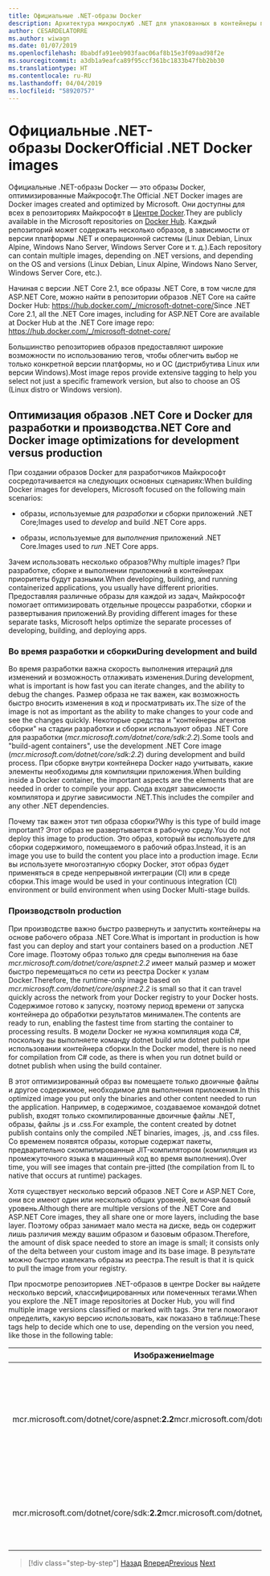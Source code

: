```yaml
---
title: Официальные .NET-образы Docker
description: Архитектура микрослужб .NET для упакованных в контейнеры приложений .NET | Официальные .NET-образы Docker
author: CESARDELATORRE
ms.author: wiwagn
ms.date: 01/07/2019
ms.openlocfilehash: 8babdfa91eeb903faac06af8b15e3f09aad98f2e
ms.sourcegitcommit: a3db1a9eafca89f95ccf361bc1833b47fbb2bb30
ms.translationtype: HT
ms.contentlocale: ru-RU
ms.lasthandoff: 04/04/2019
ms.locfileid: "58920757"
---
```

# <a name="official-net-docker-images"></a><span data-ttu-id="cad77-103">Официальные .NET-образы Docker</span><span class="sxs-lookup"><span data-stu-id="cad77-103">Official .NET Docker images</span></span>

<span data-ttu-id="cad77-104">Официальные .NET-образы Docker — это образы Docker, оптимизированные Майкрософт.</span><span class="sxs-lookup"><span data-stu-id="cad77-104">The Official .NET Docker images are Docker images created and optimized by Microsoft.</span></span> <span data-ttu-id="cad77-105">Они доступны для всех в репозиториях Майкрософт в [Центре Docker](https://hub.docker.com/u/microsoft/).</span><span class="sxs-lookup"><span data-stu-id="cad77-105">They are publicly available in the Microsoft repositories on [Docker Hub](https://hub.docker.com/u/microsoft/).</span></span> <span data-ttu-id="cad77-106">Каждый репозиторий может содержать несколько образов, в зависимости от версии платформы .NET и операционной системы (Linux Debian, Linux Alpine, Windows Nano Server, Windows Server Core и т. д.).</span><span class="sxs-lookup"><span data-stu-id="cad77-106">Each repository can contain multiple images, depending on .NET versions, and depending on the OS and versions (Linux Debian, Linux Alpine, Windows Nano Server, Windows Server Core, etc.).</span></span>

<span data-ttu-id="cad77-107">Начиная с версии .NET Core 2.1, все образы .NET Core, в том числе для ASP.NET Core, можно найти в репозитории образов .NET Core на сайте Docker Hub: https://hub.docker.com/_/microsoft-dotnet-core/</span><span class="sxs-lookup"><span data-stu-id="cad77-107">Since .NET Core 2.1, all the .NET Core images, including for ASP.NET Core are available at Docker Hub at the .NET Core image repo: https://hub.docker.com/_/microsoft-dotnet-core/</span></span>

<span data-ttu-id="cad77-108">Большинство репозиториев образов предоставляют широкие возможности по использованию тегов, чтобы облегчить выбор не только конкретной версии платформы, но и ОС (дистрибутива Linux или версии Windows).</span><span class="sxs-lookup"><span data-stu-id="cad77-108">Most image repos provide extensive tagging to help you select not just a specific framework version, but also to choose an OS (Linux distro or Windows version).</span></span>

## <a name="net-core-and-docker-image-optimizations-for-development-versus-production"></a><span data-ttu-id="cad77-109">Оптимизация образов .NET Core и Docker для разработки и производства</span><span class="sxs-lookup"><span data-stu-id="cad77-109">.NET Core and Docker image optimizations for development versus production</span></span>

<span data-ttu-id="cad77-110">При создании образов Docker для разработчиков Майкрософт сосредотачивается на следующих основных сценариях:</span><span class="sxs-lookup"><span data-stu-id="cad77-110">When building Docker images for developers, Microsoft focused on the following main scenarios:</span></span>

- <span data-ttu-id="cad77-111">образы, используемые для *разработки* и сборки приложений .NET Core;</span><span class="sxs-lookup"><span data-stu-id="cad77-111">Images used to *develop* and build .NET Core apps.</span></span>

- <span data-ttu-id="cad77-112">образы, используемые для *выполнения* приложений .NET Core.</span><span class="sxs-lookup"><span data-stu-id="cad77-112">Images used to *run* .NET Core apps.</span></span>

<span data-ttu-id="cad77-113">Зачем использовать несколько образов?</span><span class="sxs-lookup"><span data-stu-id="cad77-113">Why multiple images?</span></span> <span data-ttu-id="cad77-114">При разработке, сборке и выполнении приложений в контейнерах приоритеты будут разными.</span><span class="sxs-lookup"><span data-stu-id="cad77-114">When developing, building, and running containerized applications, you usually have different priorities.</span></span> <span data-ttu-id="cad77-115">Предоставляя различные образы для каждой из задач, Майкрософт помогает оптимизировать отдельные процессы разработки, сборки и развертывания приложений.</span><span class="sxs-lookup"><span data-stu-id="cad77-115">By providing different images for these separate tasks, Microsoft helps optimize the separate processes of developing, building, and deploying apps.</span></span>

### <a name="during-development-and-build"></a><span data-ttu-id="cad77-116">Во время разработки и сборки</span><span class="sxs-lookup"><span data-stu-id="cad77-116">During development and build</span></span>

<span data-ttu-id="cad77-117">Во время разработки важна скорость выполнения итераций для изменений и возможность отлаживать изменения.</span><span class="sxs-lookup"><span data-stu-id="cad77-117">During development, what is important is how fast you can iterate changes, and the ability to debug the changes.</span></span> <span data-ttu-id="cad77-118">Размер образа не так важен, как возможность быстро вносить изменения в код и просматривать их.</span><span class="sxs-lookup"><span data-stu-id="cad77-118">The size of the image is not as important as the ability to make changes to your code and see the changes quickly.</span></span> <span data-ttu-id="cad77-119">Некоторые средства и "контейнеры агентов сборки" на стадии разработки и сборки используют образ .NET Core для разработки (*mcr.microsoft.com/dotnet/core/sdk:2.2*).</span><span class="sxs-lookup"><span data-stu-id="cad77-119">Some tools and "build-agent containers", use the development .NET Core image (*mcr.microsoft.com/dotnet/core/sdk:2.2*) during development and build process.</span></span> <span data-ttu-id="cad77-120">При сборке внутри контейнера Docker надо учитывать, какие элементы необходимы для компиляции приложения.</span><span class="sxs-lookup"><span data-stu-id="cad77-120">When building inside a Docker container, the important aspects are the elements that are needed in order to compile your app.</span></span> <span data-ttu-id="cad77-121">Сюда входят зависимости компилятора и другие зависимости .NET.</span><span class="sxs-lookup"><span data-stu-id="cad77-121">This includes the compiler and any other .NET dependencies.</span></span>

<span data-ttu-id="cad77-122">Почему так важен этот тип образа сборки?</span><span class="sxs-lookup"><span data-stu-id="cad77-122">Why is this type of build image important?</span></span> <span data-ttu-id="cad77-123">Этот образ не развертывается в рабочую среду.</span><span class="sxs-lookup"><span data-stu-id="cad77-123">You do not deploy this image to production.</span></span> <span data-ttu-id="cad77-124">Это образ, который вы используете для сборки содержимого, помещаемого в рабочий образ.</span><span class="sxs-lookup"><span data-stu-id="cad77-124">Instead, it is an image you use to build the content you place into a production image.</span></span> <span data-ttu-id="cad77-125">Если вы используете многоэтапную сборку Docker, этот образ будет применяться в среде непрерывной интеграции (CI) или в среде сборки.</span><span class="sxs-lookup"><span data-stu-id="cad77-125">This image would be used in your continuous integration (CI) environment or build environment when using Docker Multi-stage builds.</span></span>

### <a name="in-production"></a><span data-ttu-id="cad77-126">Производство</span><span class="sxs-lookup"><span data-stu-id="cad77-126">In production</span></span>

<span data-ttu-id="cad77-127">При производстве важно быстро развернуть и запустить контейнеры на основе рабочего образа .NET Core.</span><span class="sxs-lookup"><span data-stu-id="cad77-127">What is important in production is how fast you can deploy and start your containers based on a production .NET Core image.</span></span> <span data-ttu-id="cad77-128">Поэтому образ только для среды выполнения на базе *mcr.microsoft.com/dotnet/core/aspnet:2.2* имеет малый размер и может быстро перемещаться по сети из реестра Docker к узлам Docker.</span><span class="sxs-lookup"><span data-stu-id="cad77-128">Therefore, the runtime-only image based on *mcr.microsoft.com/dotnet/core/aspnet:2.2* is small so that it can travel quickly across the network from your Docker registry to your Docker hosts.</span></span> <span data-ttu-id="cad77-129">Содержимое готово к запуску, поэтому период времени от запуска контейнера до обработки результатов минимален.</span><span class="sxs-lookup"><span data-stu-id="cad77-129">The contents are ready to run, enabling the fastest time from starting the container to processing results.</span></span> <span data-ttu-id="cad77-130">В модели Docker не нужна компиляция кода C\#, поскольку вы выполняете команду dotnet build или dotnet publish при использовании контейнера сборки.</span><span class="sxs-lookup"><span data-stu-id="cad77-130">In the Docker model, there is no need for compilation from C\# code, as there is when you run dotnet build or dotnet publish when using the build container.</span></span>

<span data-ttu-id="cad77-131">В этот оптимизированный образ вы помещаете только двоичные файлы и другое содержимое, необходимое для выполнения приложения.</span><span class="sxs-lookup"><span data-stu-id="cad77-131">In this optimized image you put only the binaries and other content needed to run the application.</span></span> <span data-ttu-id="cad77-132">Например, в содержимое, создаваемое командой dotnet publish, входят только скомпилированные двоичные файлы .NET, образы, файлы .js и .css.</span><span class="sxs-lookup"><span data-stu-id="cad77-132">For example, the content created by dotnet publish contains only the compiled .NET binaries, images, .js, and .css files.</span></span> <span data-ttu-id="cad77-133">Со временем появятся образы, которые содержат пакеты, предварительно скомпилированные JIT-компилятором (компиляция из промежуточного языка в машинный код во время выполнения).</span><span class="sxs-lookup"><span data-stu-id="cad77-133">Over time, you will see images that contain pre-jitted (the compilation from IL to native that occurs at runtime) packages.</span></span>

<span data-ttu-id="cad77-134">Хотя существует несколько версий образов .NET Core и ASP.NET Core, они все имеют один или несколько общих уровней, включая базовый уровень.</span><span class="sxs-lookup"><span data-stu-id="cad77-134">Although there are multiple versions of the .NET Core and ASP.NET Core images, they all share one or more layers, including the base layer.</span></span> <span data-ttu-id="cad77-135">Поэтому образ занимает мало места на диске, ведь он содержит лишь различия между вашим образом и базовым образом.</span><span class="sxs-lookup"><span data-stu-id="cad77-135">Therefore, the amount of disk space needed to store an image is small; it consists only of the delta between your custom image and its base image.</span></span> <span data-ttu-id="cad77-136">В результате можно быстро извлекать образы из реестра.</span><span class="sxs-lookup"><span data-stu-id="cad77-136">The result is that it is quick to pull the image from your registry.</span></span>

<span data-ttu-id="cad77-137">При просмотре репозиториев .NET-образов в центре Docker вы найдете несколько версий, классифицированных или помеченных тегами.</span><span class="sxs-lookup"><span data-stu-id="cad77-137">When you explore the .NET image repositories at Docker Hub, you will find multiple image versions classified or marked with tags.</span></span> <span data-ttu-id="cad77-138">Эти теги помогают определить, какую версию использовать, как показано в таблице:</span><span class="sxs-lookup"><span data-stu-id="cad77-138">These tags help to decide which one to use, depending on the version you need, like those in the following table:</span></span>

| <span data-ttu-id="cad77-139">Изображение</span><span class="sxs-lookup"><span data-stu-id="cad77-139">Image</span></span>                                       | <span data-ttu-id="cad77-140">Комментарии</span><span class="sxs-lookup"><span data-stu-id="cad77-140">Comments</span></span>                                                                                          |
| ------------------------------------------- | ------------------------------------------------------------------------------------------------- |
| <span data-ttu-id="cad77-141">mcr.microsoft.com/dotnet/core/aspnet:**2.2**</span><span class="sxs-lookup"><span data-stu-id="cad77-141">mcr.microsoft.com/dotnet/core/aspnet:**2.2**</span></span> | <span data-ttu-id="cad77-142">ASP.NET Core только со средой выполнения и оптимизацией ASP.NET Core в Linux и Windows (для разных архитектур)</span><span class="sxs-lookup"><span data-stu-id="cad77-142">ASP.NET Core, with runtime only and ASP.NET Core optimizations, on Linux and Windows (multi-arch)</span></span> |
| <span data-ttu-id="cad77-143">mcr.microsoft.com/dotnet/core/sdk:**2.2**</span><span class="sxs-lookup"><span data-stu-id="cad77-143">mcr.microsoft.com/dotnet/core/sdk:**2.2**</span></span>    | <span data-ttu-id="cad77-144">.NET Core с пакетами SDK в Linux и Windows (для разных архитектур)</span><span class="sxs-lookup"><span data-stu-id="cad77-144">.NET Core, with SDKs included, on Linux and Windows (multi-arch)</span></span>                                  |

> [!div class="step-by-step"]
> <span data-ttu-id="cad77-145">[Назад](net-container-os-targets.md)
> [Вперед](../architect-microservice-container-applications/index.md)</span><span class="sxs-lookup"><span data-stu-id="cad77-145">[Previous](net-container-os-targets.md)
[Next](../architect-microservice-container-applications/index.md)</span></span>

